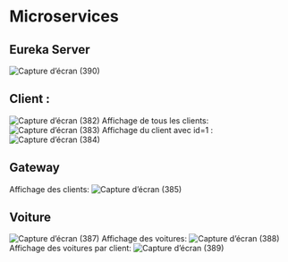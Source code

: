 # Microservices
##  Eureka Server
![Capture d’écran (390)](https://github.com/Nouhaila25/Microservices/assets/116907282/83b5ab90-f8a5-466f-b277-28c096723afd)
## Client :
![Capture d’écran (382)](https://github.com/Nouhaila25/Microservices/assets/116907282/41364efe-06d3-4827-9ed5-2295173befcb)
Affichage de tous les clients:
![Capture d’écran (383)](https://github.com/Nouhaila25/Microservices/assets/116907282/513837c3-2934-42ce-977e-e3c1b9612ad9)
Affichage du client avec id=1 :
![Capture d’écran (384)](https://github.com/Nouhaila25/Microservices/assets/116907282/ffecef3b-2bd5-412d-8e45-91aa2698faec)
## Gateway
Affichage des clients:
![Capture d’écran (385)](https://github.com/Nouhaila25/Microservices/assets/116907282/69171732-e63a-47f1-aa80-5fa962139b11)
## Voiture
![Capture d’écran (387)](https://github.com/Nouhaila25/Microservices/assets/116907282/c8b9910d-ec8c-4612-86f9-28c91800163a)
Affichage des voitures:
![Capture d’écran (388)](https://github.com/Nouhaila25/Microservices/assets/116907282/5e58c03e-8368-4898-b90d-7cdf188ed615)
Affichage des voitures par client:
![Capture d’écran (389)](https://github.com/Nouhaila25/Microservices/assets/116907282/4a33f1e8-4a47-4706-bf21-caa7f2afed15)

